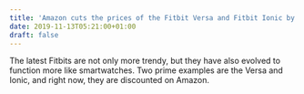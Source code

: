 ```yaml
---
title: 'Amazon cuts the prices of the Fitbit Versa and Fitbit Ionic by up to $61'
date: 2019-11-13T05:21:00+01:00
draft: false
---
```


The latest Fitbits are not only more trendy, but they have also evolved to function more like smartwatches. Two prime examples are the Versa and Ionic, and right now, they are discounted on Amazon.